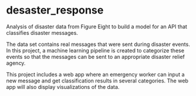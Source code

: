 # desaster_response  
Analysis of disaster data from Figure Eight to build a model for an API that classifies disaster messages.  

The data set contains real messages that were sent during disaster events. In this project, a machine learning pipeline is created to categorize these events so that the messages can be sent to an appropriate disaster relief agency.  

This project includes a web app where an emergency worker can input a new message and get classification results in several categories. The web app will also display visualizations of the data.  
